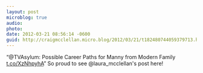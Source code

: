 ```yaml
---
layout: post
microblog: true
audio: 
photo: 
date: 2012-03-21 08:56:14 -0600
guid: http://craigmcclellan.micro.blog/2012/03/21/t182480744059379713.html
---
```

“@TVAsylum: Possible Career Paths for Manny from Modern Family [t.co/XzNhpyhA](http://t.co/XzNhpyhA)” So proud to see @laura_mcclellan's post here!
